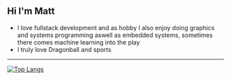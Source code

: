 ## Hi I'm Matt
 - I love fullstack development and as hobby I also enjoy doing graphics and systems programming aswell as embedded systems, sometimes there comes machine learning into the play
- I truly love Dragonball and sports
 
---

[![Top Langs](https://github-readme-stats.vercel.app/api/top-langs/?username=Mathewooo&hide=css,html,shell,cmake&langs_count=8&layout=compact&theme=onedark)](https://github.com/anuraghazra/github-readme-stats)


